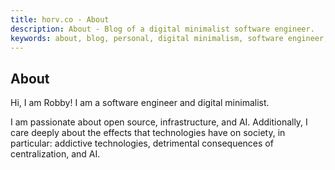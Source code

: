 ```yaml
---
title: horv.co - About
description: About - Blog of a digital minimalist software engineer.
keywords: about, blog, personal, digital minimalism, software engineer, tech, life
---
```


## About

Hi, I am Robby! I am a software engineer and digital minimalist.

I am passionate about open source, infrastructure, and AI. Additionally, I care deeply about the effects that technologies have on society, in particular: addictive technologies, detrimental consequences of centralization, and AI.
